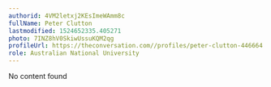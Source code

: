```yaml
---
authorid: 4VM2letxj2KEsImeWAmm8c
fullName: Peter Clutton
lastmodified: 1524652335.405271
photo: 7INZ8hV0SkiwUssuKQM2qg
profileUrl: https://theconversation.com//profiles/peter-clutton-446664
role: Australian National University
---
```

No content found
